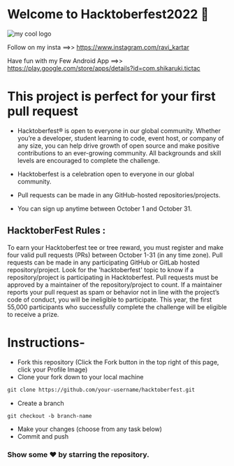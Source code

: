 # Welcome to Hacktoberfest2022 🎉
<img src ="https://avatars.githubusercontent.com/u/76118430?v=4" alt ="my cool logo"/>

Follow on my insta ==>>   https://www.instagram.com/ravi_kartar 

Have fun with my Few Android App  ==>>   https://play.google.com/store/apps/details?id=com.shikaruki.tictac  

# This project is perfect for your first pull request
- Hacktoberfest® is open to everyone in our global community. Whether you’re a developer, student learning to code, event host, or company of any size, you can help drive growth of open source and make positive contributions to an ever-growing community. All backgrounds and skill levels are encouraged to complete the challenge.

- Hacktoberfest is a celebration open to everyone in our global community.
- Pull requests can be made in any GitHub-hosted repositories/projects.
- You can sign up anytime between October 1 and October 31.

## HacktoberFest Rules :

To earn your Hacktoberfest tee or tree reward, you must register and make four valid pull requests (PRs) between October 1-31 (in any time zone). Pull requests can be made in any participating GitHub or GitLab hosted repository/project. Look for the 'hacktoberfest' topic to know if a repository/project is participating in Hacktoberfest. Pull requests must be approved by a maintainer of the repository/project to count. If a maintainer reports your pull request as spam or behavior not in line with the project’s code of conduct, you will be ineligible to participate. This year, the first 55,000 participants who successfully complete the challenge will be eligible to receive a prize.

# Instructions-
* Fork this repository (Click the Fork button in the top right of this page, click your Profile Image)
* Clone your fork down to your local machine

```markdown
git clone https://github.com/your-username/hacktoberfest.git
```

* Create a branch

```markdown
git checkout -b branch-name
```

* Make your changes (choose from any task below)
* Commit and push

### Show some ❤ by starring the repository.
